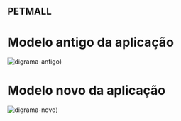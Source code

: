 ## PETMALL

# Modelo antigo da aplicação

![digrama-antigo](https://raw.githubusercontent.com/isabellefo/seg-informacao/main/docs/diagrama-fisico.png))

# Modelo novo da aplicação

![digrama-novo](https://raw.githubusercontent.com/isabellefo/seg-informacao/main/docs/diagrama-fisico.png))
